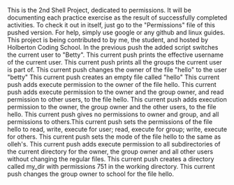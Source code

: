 This is the 2nd Shell Project, dedicated to permissions.
It will be documenting each practice exercise as the result of successfully completed activities.
To check it out in itself, just go to the "Permissions" file of this pushed version. For help, simply use google or any github and linux guides.
This project is being contributed to by me, the student, and hosted by Holberton Coding School.
In the previous push the added script switches the current user to "Betty".
This current push prints the effective username of the current user.
This current push prints all the groups the current user is part of.
This current push changes the owner of the file "hello" to the user "betty"
This current push creates an empty file called "hello"
This current push adds execute permission to the owner of the file  hello.
This current push adds execute permission to the owner and the group owner, and read permission to other users, to the file hello.
This current push adds execution permission to the owner, the group owner and the other users, to the file hello.
This current push gives no permissions to owner and group, and all permissions to others.This current push sets the permissions of the file hello to read, write, execute for user; read, execute for group; write, execute for others.
This current push sets the mode of the file hello to the same as olleh's.
This current push adds execute permission to all subdirectories of the current directory for the owner, the group owner and all other users without changing the regular files.
This current push creates a directory called my_dir with permissions 751 in the working directory.
This current push changes the group owner to school for the file hello.  

